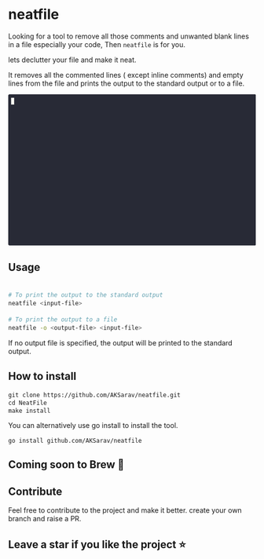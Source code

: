 # neatfile

Looking for a tool to remove all those comments and unwanted blank lines in a file especially your code, Then `neatfile` is for you.

lets declutter your file and make it neat.

It removes all the commented lines ( except inline comments) and empty lines from the file and prints the output to the standard output or to a file.

![neatfile](demo-short.gif)


## Usage

```bash

# To print the output to the standard output
neatfile <input-file> 

# To print the output to a file
neatfile -o <output-file> <input-file> 

```

If no output file is specified, the output will be printed to the standard output.

## How to install

```
git clone https://github.com/AKSarav/neatfile.git
cd NeatFile
make install
```

You can alternatively use go install to install the tool.

```
go install github.com/AKSarav/neatfile
```

## Coming soon to Brew 🍺

## Contribute

Feel free to contribute to the project and make it better. create your own branch and raise a PR.

## Leave a star if you like the project :star:



